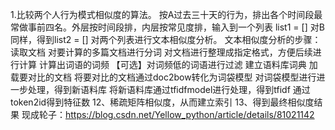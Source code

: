 1.比较两个人行为模式相似度的算法。
    按A过去三十天的行为，排出各个时间段最常做事前四名。外层按时间段排，内层按常见度排，输入到一个列表 list1 = []
    对B同样，得到list2 = []
   对两个列表进行文本相似度分析。
文本相似度分析的步骤：
  读取文档
  对要计算的多篇文档进行分词
  对文档进行整理成指定格式，方便后续进行计算
  计算出词语的词频
  【可选】对词频低的词语进行过滤
  建立语料库词典
  加载要对比的文档
  将要对比的文档通过doc2bow转化为词袋模型
  对词袋模型进行进一步处理，得到新语料库
  将新语料库通过tfidfmodel进行处理，得到tfidf
  通过token2id得到特征数 12、稀疏矩阵相似度，从而建立索引 13、得到最终相似度结果
  现成轮子：https://blog.csdn.net/Yellow_python/article/details/81021142
